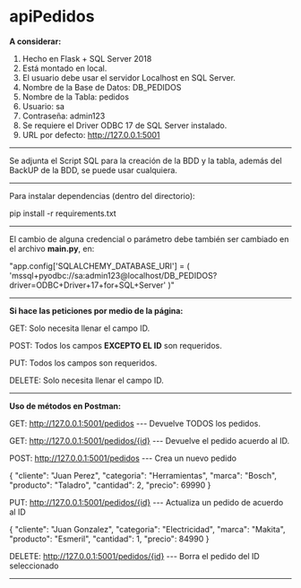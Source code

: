 # apiPedidos

**A considerar:**

1. Hecho en Flask + SQL Server 2018
2. Está montado en local.
3. El usuario debe usar el servidor Localhost en SQL Server.
4. Nombre de la Base de Datos: DB_PEDIDOS
5. Nombre de la Tabla: pedidos
6. Usuario: sa
7. Contraseña: admin123
8. Se requiere el Driver ODBC 17 de SQL Server instalado.
9. URL por defecto: http://127.0.0.1:5001

-------------------------------------------------------------------
Se adjunta el Script SQL para la creación de la BDD y la tabla, 
además del BackUP de la BDD, se puede usar cualquiera.

-------------------------------------------------------------------
Para instalar dependencias (dentro del directorio):

pip install -r requirements.txt

-------------------------------------------------------------------
El cambio de alguna credencial o parámetro debe también ser cambiado en el archivo **main.py**, en:

"app.config['SQLALCHEMY_DATABASE_URI'] = (
    'mssql+pyodbc://sa:admin123@localhost/DB_PEDIDOS?driver=ODBC+Driver+17+for+SQL+Server'
)"

-------------------------------------------------------------------
**Si hace las peticiones por medio de la página:**

GET: Solo necesita llenar el campo ID.

POST: Todos los campos **EXCEPTO EL ID** son requeridos.

PUT: Todos los campos son requeridos.

DELETE: Solo necesita llenar el campo ID.

-------------------------------------------------------------------
**Uso de métodos en Postman:**

GET: http://127.0.0.1:5001/pedidos --- Devuelve TODOS los pedidos.

GET: http://127.0.0.1:5001/pedidos/{id} --- Devuelve el pedido acuerdo al ID.

POST: http://127.0.0.1:5001/pedidos --- Crea un nuevo pedido

{
  "cliente": "Juan Perez",
  "categoria": "Herramientas",
  "marca": "Bosch",
  "producto": "Taladro",
  "cantidad": 2,
  "precio": 69990
}

PUT: http://127.0.0.1:5001/pedidos/{id} --- Actualiza un pedido de acuerdo al ID

{
  "cliente": "Juan Gonzalez",
  "categoria": "Electricidad",
  "marca": "Makita",
  "producto": "Esmeril",
  "cantidad": 1,
  "precio": 84990
}

DELETE: http://127.0.0.1:5001/pedidos/{id} --- Borra el pedido del ID seleccionado

-------------------------------------------------------------------

